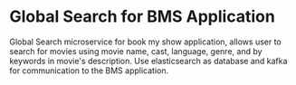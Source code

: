 # Global Search for BMS Application
Global Search microservice for book my show application, allows user to search for movies using movie name, cast, language, genre, and by keywords in movie's description.
Use elasticsearch as database and kafka for communication to the BMS application.